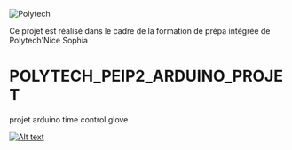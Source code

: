 ![Polytech](http://www.polytechnice.fr/jahia/jsp/jahia/templates/inc/img/polytech_nice-sophia.png)

Ce projet est réalisé dans le cadre de la formation de prépa intégrée de Polytech'Nice Sophia

# POLYTECH_PEIP2_ARDUINO_PROJET
projet arduino time control glove 


[![Alt text](http://img.youtube.com/vi/rj9L1_-AzMc&t/0.jpg)](https://www.youtube.com/watch?v=rj9L1_-AzMc&t)
